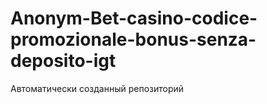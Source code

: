 # Anonym-Bet-casino-codice-promozionale-bonus-senza-deposito-igt
Автоматически созданный репозиторий
